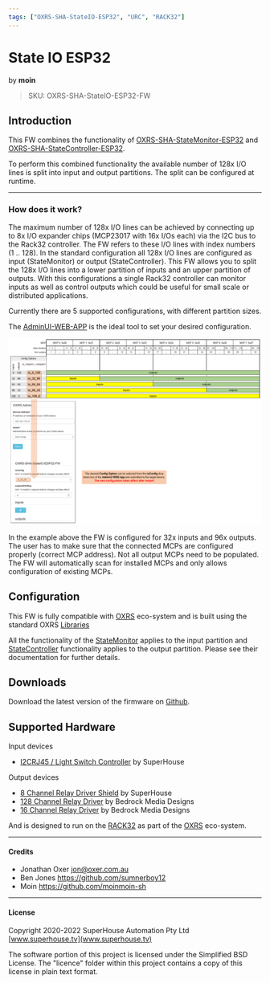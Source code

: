 ```yaml
---
tags: ["OXRS-SHA-StateIO-ESP32", "URC", "RACK32"]
---
```

# State IO ESP32
<p class="maker">by <b>moin</b></p>

> SKU: OXRS-SHA-StateIO-ESP32-FW

## Introduction
This FW combines the functionality of [OXRS-SHA-StateMonitor-ESP32](/docs/firmware/state-monitor-esp32.md) and [OXRS-SHA-StateController-ESP32](/docs/firmware/state-controller-esp32.md).

To perform this combined functionality the available number of 128x I/O lines is split into input and output partitions. The split can be configured at runtime.

---

### How does it work?
The maximum number of 128x I/O lines can be achieved by connecting up to 8x I/O expander chips (MCP23017 with 16x I/Os each) via the I2C bus to the Rack32 controller. The FW refers to these I/O lines with index numbers (1 .. 128). In the standard configuration all 128x I/O lines are configured as input (StateMonitor) or output (StateController). This FW allows you to split the 128x I/O lines into a lower partition of inputs and an upper partition of outputs. With this configurations a single Rack32 controller can monitor inputs as well as control outputs which could be useful for small scale or distributed applications. 

Currently there are 5 supported configurations, with different partition sizes.


The [AdminUI-WEB-APP](https://github.com/OXRS-IO/OXRS-IO-AdminUI-WEB-APP) is the ideal tool to set your desired configuration. 


![IO split configurations](/images/io-config.png)


In the example above the FW is configured for 32x inputs and 96x outputs. The user has to make sure that the connected MCPs are configured properly (correct MCP address). Not all output MCPs need to be populated. The FW will automatically scan for installed MCPs and only allows configuration of existing MCPs.


## Configuration
This FW is fully compatible with [OXRS](https://oxrs.io) eco-system and is built using the standard OXRS [Libraries](/docs/libraries/README.md)

All the functionality of the [StateMonitor](/docs/firmware/state-monitor-esp32.md) applies to the input partition and [StateController](/docs/firmware/state-controller-esp32.md) functionality applies to the output partition. Please see their documentation for further details.


## Downloads
Download the latest version of the firmware on [Github](https://github.com/SuperHouse/OXRS-SHA-StateIO-ESP32-FW).

## Supported Hardware
Input devices 
* [I2CRJ45 / Light Switch Controller](/docs/hardware/input-devices/I2CRJ45.md) by SuperHouse

Output devices
* [8 Channel Relay Driver Shield](https://www.superhouse.tv/product/8-channel-relay-driver-shield/) by SuperHouse
* [128 Channel Relay Driver](https://bmdesigns.com.au/shop/relay128-128-channel-relay-driver/) by Bedrock Media Designs
* [16 Channel Relay Driver](https://bmdesigns.com.au/shop/relay16-16-channel-relay-driver/) by Bedrock Media Designs

And is designed to run on the [RACK32](/docs/hardware/controllers/rack32.html) as part of the [OXRS](https://oxrs.io) eco-system.



---

#### Credits
 * Jonathan Oxer <jon@oxer.com.au>
 * Ben Jones <https://github.com/sumnerboy12>
 * Moin <https://github.com/moinmoin-sh>

 ---


#### License
Copyright 2020-2022 SuperHouse Automation Pty Ltd [www.superhouse.tv](www.superhouse.tv)

The software portion of this project is licensed under the Simplified
BSD License. The "licence" folder within this project contains a
copy of this license in plain text format.

